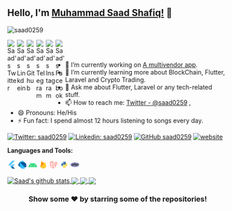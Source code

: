 ## Hello, I'm [Muhammad Saad Shafiq!](https://techforgery.com) 👋

<p align="left"> <img src="https://komarev.com/ghpvc/?username=abdullahriaz95&label=Views&color=blue&style=plastic" alt="saad0259" /> </p>

<a href="https://twitter.com/saad0259">
  <img align="left" alt="Saad's Twitter" width="22px" src="https://cdn.jsdelivr.net/npm/simple-icons@v3/icons/twitter.svg" />
</a>
<a href="https://linkedin.com/in/saad0259">
  <img align="left" alt="Saad's Linkdein" width="22px" src="https://cdn.jsdelivr.net/npm/simple-icons@v3/icons/linkedin.svg" />
</a>
<a href="https://github.com/saad0259">
  <img align="left" alt="Saad's Github" width="22px" src="https://cdn.jsdelivr.net/npm/simple-icons@v3/icons/github.svg" />
</a>
<a href="https://t.me/saad0259">
  <img align="left" alt="Saad's Telegram" width="22px" src="https://cdn.jsdelivr.net/npm/simple-icons@v3/icons/telegram.svg" />
</a>
<a href="https://instagram.com/saad00259/">
  <img align="left" alt="Saad's Instagram" width="22px" src="https://cdn.jsdelivr.net/npm/simple-icons@v3/icons/instagram.svg" />
</a>
<a href="https://www.facebook.com/saad00259/">
  <img align="left" alt="Saad's Facebook" width="22px" src="https://cdn.jsdelivr.net/npm/simple-icons@v3/icons/facebook.svg" />
</a>
<!-- <a href="https://www.youtube.com/mtechviral/">
  <img align="left" alt="Saad's Youtube" width="22px" src="https://cdn.jsdelivr.net/npm/simple-icons@v3/icons/youtube.svg" />
</a> -->

<br/>
<br/>


- 🔭 I’m currently working on [A multivendor app](https://github.com/saad0259/custom_multivendor_ecommerce_app_flutter).
- 🌱 I’m currently learning more about BlockChain, Flutter, Laravel and Crypto Trading.
- 💬 Ask me about Flutter, Laravel or any tech-related stuff.
- 📫 How to reach me: [Twitter - @saad0259](https://twitter.com/saad0259) , 
- 😄 Pronouns: He/His
- ⚡ Fun fact: I spend almost 12 hours listening to songs every day.

[![Twitter: saad0259](https://img.shields.io/twitter/follow/saad0259?style=social)](https://twitter.com/saad0259)
[![Linkedin: saad0259](https://img.shields.io/badge/-saad0259-blue?style=flat-square&logo=Linkedin&logoColor=white&link=https://www.linkedin.com/in/saad0259/)](https://www.linkedin.com/in/saad0259/)
[![GitHub saad0259](https://img.shields.io/github/followers/saad0259?label=follow&style=social)](https://github.com/saad0259)
[![website](https://img.shields.io/badge/PortfolioWebsite-TechForgery.com-2648ff?style=flat-square&logo=google-chrome)](https://techforgery.com/)


**Languages and Tools:**  

<code><img height="20" src="https://raw.githubusercontent.com/github/explore/80688e429a7d4ef2fca1e82350fe8e3517d3494d/topics/flutter/flutter.png"></code>
<code><img height="20" src="https://raw.githubusercontent.com/github/explore/80688e429a7d4ef2fca1e82350fe8e3517d3494d/topics/dart/dart.png"></code>
<code><img height="20" src="https://raw.githubusercontent.com/github/explore/80688e429a7d4ef2fca1e82350fe8e3517d3494d/topics/android/android.png"></code>
<code><img height="20" src="https://raw.githubusercontent.com/github/explore/80688e429a7d4ef2fca1e82350fe8e3517d3494d/topics/firebase/firebase.png"></code>
<code><img height="20" src="https://raw.githubusercontent.com/github/explore/80688e429a7d4ef2fca1e82350fe8e3517d3494d/topics/laravel/laravel.png"></code>
<code><img height="20" src="https://raw.githubusercontent.com/github/explore/80688e429a7d4ef2fca1e82350fe8e3517d3494d/topics/python/python.png"></code>
<code><img height="20" src="https://raw.githubusercontent.com/github/explore/80688e429a7d4ef2fca1e82350fe8e3517d3494d/topics/php/php.png"></code>    


<a href="https://github.com/saad0259">
 <img align="center" src="https://github-readme-stats.vercel.app/api?username=saad0259&show_icons=true&theme=light&line_height=27" alt="Saad's github stats"/>
</a>
<a href="https://github.com/saad0259">
  <img align="center" src="https://github-readme-stats.vercel.app/api/top-langs/?username=saad0259&theme=light&hide_langs_below=1" />
</a>
<!-- <a href="https://github.com/saad0259/store_management">
  <img align="center" src="https://github-readme-stats.vercel.app/api/pin/?username=saad0259&repo=store_management &theme=light" />

</a>
 -->
<a href="https://github.com/saad0259/store_management">
 <img align="center" src="https://github-readme-stats.vercel.app/api/pin/?username=saad0259&repo=store_management&theme=light" />
</a>


<a href="https://github.com/saad0259/techforgery.com-My_Portfolio_Business_WebApp">
 <img align="center" src="https://github-readme-stats.vercel.app/api/pin/?username=saad0259&repo=techforgery.com-My_Portfolio_Business_WebApp&theme=light" />
</a>


<div align="center">

### Show some ❤️ by starring some of the repositories!

</div>

